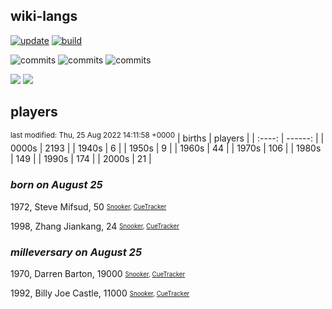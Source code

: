 ## wiki-langs
[![update](https://github.com/dreamerminsk/wiki-langs/actions/workflows/update-tables.yml/badge.svg)](https://github.com/dreamerminsk/wiki-langs/actions/workflows/update-tables.yml)
[![build](https://github.com/dreamerminsk/wiki-langs/actions/workflows/build.yml/badge.svg)](https://github.com/dreamerminsk/wiki-langs/actions/workflows/build.yml)

![commits](https://img.shields.io/github/commit-activity/y/dreamerminsk/wiki-langs)
![commits](https://img.shields.io/github/commit-activity/m/dreamerminsk/wiki-langs)
![commits](https://img.shields.io/github/commit-activity/w/dreamerminsk/wiki-langs)

![](https://img.shields.io/github/languages/code-size/dreamerminsk/wiki-langs)
![](https://img.shields.io/github/repo-size/dreamerminsk/wiki-langs)

## players
<sup>last modified: Thu, 25 Aug 2022 14:11:58 +0000</sup>
| births | players |
| :----: | ------: |
| 0000s | 2193 |
| 1940s | 6 |
| 1950s | 9 |
| 1960s | 44 |
| 1970s | 106 |
| 1980s | 149 |
| 1990s | 174 |
| 2000s | 21 |

### ***born on August 25***
1972, Steve Mifsud, 50 <sub><sup>[Snooker](http://www.snooker.org/res/index.asp?player=580), [CueTracker](http://cuetracker.net/Players/steve-mifsud/)</sup></sub>

1998, Zhang Jiankang, 24 <sub><sup>[Snooker](http://www.snooker.org/res/index.asp?player=2134), [CueTracker](http://cuetracker.net/Players/zhang-jiankang/)</sup></sub>


### ***milleversary on August 25***
1970, Darren Barton, 19000 <sub><sup>[Snooker](http://www.snooker.org/res/index.asp?player=1726), [CueTracker](http://cuetracker.net/Players/darren-barton/)</sup></sub>

1992, Billy Joe Castle, 11000 <sub><sup>[Snooker](http://www.snooker.org/res/index.asp?player=616), [CueTracker](http://cuetracker.net/Players/billy-joe-castle/)</sup></sub>



